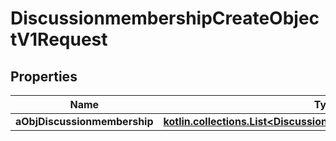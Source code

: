
# DiscussionmembershipCreateObjectV1Request

## Properties
Name | Type | Description | Notes
------------ | ------------- | ------------- | -------------
**aObjDiscussionmembership** | [**kotlin.collections.List&lt;DiscussionmembershipRequestCompound&gt;**](DiscussionmembershipRequestCompound.md) |  | 



